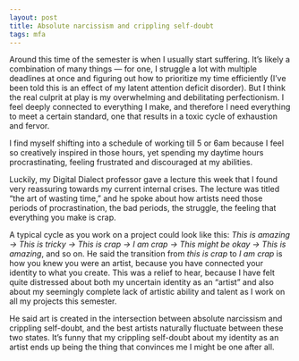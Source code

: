 ```yaml
---
layout: post
title: Absolute narcissism and crippling self-doubt
tags: mfa
---
```


Around this time of the semester is when I usually start suffering. It’s likely a combination of many things — for one, I struggle a lot with multiple deadlines at once and figuring out how to prioritize my time efficiently (I’ve been told this is an effect of my latent attention deficit disorder). But I think the real culprit at play is my overwhelming and debilitating perfectionism. I feel deeply connected to everything I make, and therefore I need everything to meet a certain standard, one that results in a toxic cycle of exhaustion and fervor. 

I find myself shifting into a schedule of working till 5 or 6am because I feel so creatively inspired in those hours, yet spending my daytime hours procrastinating, feeling frustrated and discouraged at my abilities. 

Luckily, my Digital Dialect professor gave a lecture this week that I found very reassuring towards my current internal crises. The lecture was titled “the art of wasting time,” and he spoke about how artists need those periods of procrastination, the bad periods, the struggle, the feeling that everything you make is crap. 

A typical cycle as you work on a project could look like this: *This is amazing -> This is tricky -> This is crap -> I am crap -> This might be okay -> This is amazing*, and so on. He said the transition from *this is crap* to *I am crap* is how you knew you were an artist, because you have connected your identity to what you create. This was a relief to hear, because I have felt quite distressed about both my uncertain identity as an “artist” and also about my seemingly complete lack of artistic ability and talent as I work on all my projects this semester. 

He said art is created in the intersection between absolute narcissism and crippling self-doubt, and the best artists naturally fluctuate between these two states. It’s funny that my crippling self-doubt about my identity as an artist ends up being the thing that convinces me I might be one after all. 